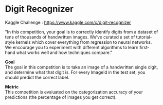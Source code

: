 # Digit Recognizer
  
Kaggle Challenge : https://www.kaggle.com/c/digit-recognizer  

"In this competition, your goal is to correctly identify digits from a dataset of tens of thousands of handwritten images. We’ve curated a set of tutorial-style kernels which cover everything from regression to neural networks. We encourage you to experiment with different algorithms to learn first-hand what works well and how techniques compare."

**Goal**  
The goal in this competition is to take an image of a handwritten single digit, and determine what that digit is.
For every ImageId in the test set, you should predict the correct label.  

**Metric**  
This competition is evaluated on the categorization accuracy of your predictions (the percentage of images you get correct).  
